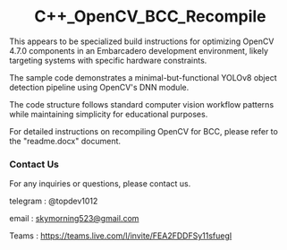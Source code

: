 # 

<div align="center">
   <h1>C++_OpenCV_BCC_Recompile</h1>
</div>



This appears to be specialized build instructions for optimizing OpenCV 4.7.0 components in an Embarcadero development environment, likely targeting systems with specific hardware constraints.

The sample code demonstrates a minimal-but-functional YOLOv8 object detection pipeline using OpenCV's DNN module. 

The code structure follows standard computer vision workflow patterns while maintaining simplicity for educational purposes.

For detailed instructions on recompiling OpenCV for BCC, please refer to the "readme.docx" document.


### **Contact Us**

For any inquiries or questions, please contact us.

telegram : @topdev1012

email :  skymorning523@gmail.com

Teams :  https://teams.live.com/l/invite/FEA2FDDFSy11sfuegI

